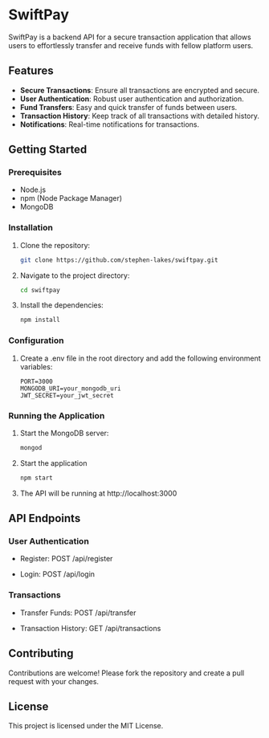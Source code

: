 # SwiftPay

SwiftPay is a backend API for a secure transaction application that allows users to effortlessly transfer and receive funds with fellow platform users.

## Features

- **Secure Transactions**: Ensure all transactions are encrypted and secure.
- **User Authentication**: Robust user authentication and authorization.
- **Fund Transfers**: Easy and quick transfer of funds between users.
- **Transaction History**: Keep track of all transactions with detailed history.
- **Notifications**: Real-time notifications for transactions.

## Getting Started

### Prerequisites

- Node.js
- npm (Node Package Manager)
- MongoDB

### Installation

1. Clone the repository:
   ```bash
   git clone https://github.com/stephen-lakes/swiftpay.git

2. Navigate to the project directory:
    ```bash
    cd swiftpay

3. Install the dependencies:
    ```bash
    npm install

### Configuration

1. Create a .env file in the root directory and add the following environment variables:
    ```#### .env
    PORT=3000
    MONGODB_URI=your_mongodb_uri
    JWT_SECRET=your_jwt_secret

### Running the Application
1.  Start the MongoDB server:
    ```bash
    mongod

2.  Start the application
    ```bash
    npm start

3. The API will be running at http://localhost:3000


## API Endpoints

### User Authentication
- Register: POST /api/register

- Login: POST /api/login

### Transactions
- Transfer Funds: POST /api/transfer

- Transaction History: GET /api/transactions

## Contributing
Contributions are welcome! Please fork the repository and create a pull request with your changes.

## License
This project is licensed under the MIT License.
